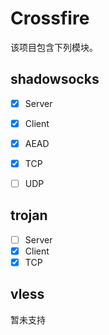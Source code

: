 # Crossfire

该项目包含下列模块。

## shadowsocks

- [x] Server
- [x] Client
- [x] AEAD
- [x] TCP
- [ ] UDP


## trojan

- [ ] Server
- [x] Client
- [x] TCP

## vless

暂未支持